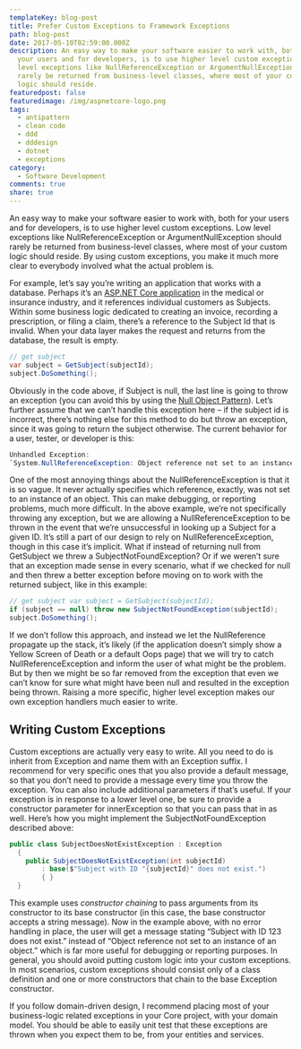 ```yaml
---
templateKey: blog-post
title: Prefer Custom Exceptions to Framework Exceptions
path: blog-post
date: 2017-05-10T02:59:00.000Z
description: An easy way to make your software easier to work with, both for
  your users and for developers, is to use higher level custom exceptions. Low
  level exceptions like NullReferenceException or ArgumentNullException should
  rarely be returned from business-level classes, where most of your custom
  logic should reside.
featuredpost: false
featuredimage: /img/aspnetcore-logo.png
tags:
  - antipattern
  - clean code
  - ddd
  - dddesign
  - dotnet
  - exceptions
category:
  - Software Development
comments: true
share: true
---
```

An easy way to make your software easier to work with, both for your users and for developers, is to use higher level custom exceptions. Low level exceptions like NullReferenceException or ArgumentNullException should rarely be returned from business-level classes, where most of your custom logic should reside. By using custom exceptions, you make it much more clear to everybody involved what the actual problem is.

For example, let’s say you’re writing an application that works with a database. Perhaps it’s an [ASP.NET Core application](http://aspnetcorequickstart.com/) in the medical or insurance industry, and it references individual customers as Subjects. Within some business logic dedicated to creating an invoice, recording a prescription, or filing a claim, there’s a reference to the Subject Id that is invalid. When your data layer makes the request and returns from the database, the result is empty.

```csharp
// get subject
var subject = GetSubject(subjectId);
subject.DoSomething();
```

Obviously in the code above, if Subject is null, the last line is going to throw an exception (you can avoid this by using the [Null Object Pattern](http://deviq.com/null-object-pattern/)). Let’s further assume that we can’t handle this exception here – if the subject id is incorrect, there’s nothing else for this method to do but throw an exception, since it was going to return the subject otherwise. The current behavior for a user, tester, or developer is this:

```csharp
Unhandled Exception:
`System.NullReferenceException: Object reference not set to an instance of an object. ...
```

One of the most annoying things about the NullReferenceException is that it is so vague. It never actually specifies which reference, exactly, was not set to an instance of an object. This can make debugging, or reporting problems, much more difficult. In the above example, we’re not specifically throwing any exception, but we are allowing a NullReferenceException to be thrown in the event that we’re unsuccessful in looking up a Subject for a given ID. It’s still a part of our design to rely on NullReferenceException, though in this case it’s implicit. What if instead of returning null from GetSubject we threw a SubjectNotFoundException? Or if we weren’t sure that an exception made sense in every scenario, what if we checked for null and then threw a better exception before moving on to work with the returned subject, like in this example:

```csharp
// get subject var subject = GetSubject(subjectId);
if (subject == null) throw new SubjectNotFoundException(subjectId);
subject.DoSomething();
```

If we don’t follow this approach, and instead we let the NullReference propagate up the stack, it’s likely (if the application doesn’t simply show a Yellow Screen of Death or a default Oops page) that we will try to catch NullReferenceException and inform the user of what might be the problem. But by then we might be so far removed from the exception that even we can’t know for sure what might have been null and resulted in the exception being thrown. Raising a more specific, higher level exception makes our own exception handlers much easier to write.

## Writing Custom Exceptions

Custom exceptions are actually very easy to write. All you need to do is inherit from Exception and name them with an Exception suffix. I recommend for very specific ones that you also provide a default message, so that you don’t need to provide a message every time you throw the exception. You can also include additional parameters if that’s useful. If your exception is in response to a lower level one, be sure to provide a constructor parameter for innerException so that you can pass that in as well. Here’s how you might implement the SubjectNotFoundException described above:

```csharp
public class SubjectDoesNotExistException : Exception 
  {
    public SubjectDoesNotExistException(int subjectId)
        : base($"Subject with ID "{subjectId}" does not exist.") 
        { }
  }
```

This example uses *constructor chaining* to pass arguments from its constructor to its base constructor (in this case, the base constructor accepts a string message). Now in the example above, with no error handling in place, the user will get a message stating “Subject with ID 123 does not exist.” instead of “Object reference not set to an instance of an object.” which is far more useful for debugging or reporting purposes. In general, you should avoid putting custom logic into your custom exceptions. In most scenarios, custom exceptions should consist only of a class definition and one or more constructors that chain to the base Exception constructor.

If you follow domain-driven design, I recommend placing most of your business-logic related exceptions in your Core project, with your domain model. You should be able to easily unit test that these exceptions are thrown when you expect them to be, from your entities and services.
